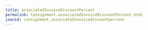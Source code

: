 ```yaml
---
title: associatedInvoiceDiscountPercent
permalink: Consignment.associatedInvoiceDiscountPercent.html
jsonid: consignment_associatedinvoicediscountpercent
---
```

